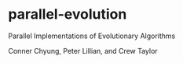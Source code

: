 # parallel-evolution
Parallel Implementations of Evolutionary Algorithms

Conner Chyung, Peter Lillian, and Crew Taylor
